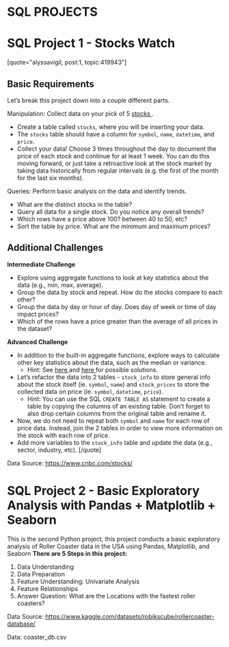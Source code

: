 # SQL PROJECTS

# SQL Project 1 - Stocks Watch
[quote="alyssavigil, post:1, topic:419943"]
## Basic Requirements

Let’s break this project down into a couple different parts.

Manipulation: Collect data on your pick of 5 [stocks ](https://www.cnbc.com/stocks/).

* Create a table called `stocks`, where you will be inserting your data.
* The `stocks` table should have a column for `symbol`, `name`, `datetime`, and `price`.
* Collect your data! Choose 3 times throughout the day to document the price of each stock and continue for at least 1 week. You can do this moving forward, or just take a retroactive look at the stock market by taking data historically from regular intervals (e.g. the first of the month for the last six months).

Queries: Perform basic analysis on the data and identify trends.

* What are the distinct stocks in the table?
* Query all data for a single stock. Do you notice any overall trends?
* Which rows have a price above 100? between 40 to 50, etc?
* Sort the table by price. What are the minimum and maximum prices?

## Additional Challenges

**Intermediate Challenge**

* Explore using aggregate functions to look at key statistics about the data (e.g., min, max, average).
* Group the data by stock and repeat. How do the stocks compare to each other?
* Group the data by day or hour of day. Does day of week or time of day impact prices?
* Which of the rows have a price greater than the average of all prices in the dataset?

**Advanced Challenge**

* In addition to the built-in aggregate functions, explore ways to calculate other key statistics about the data, such as the median or variance.
  * Hint: See [here ](https://stackoverflow.com/a/15766121/6373540) and [here ](https://stackoverflow.com/a/4621268/6373540) for possible solutions.
* Let’s refactor the data into 2 tables - `stock_info` to store general info about the stock itself (ie. `symbol`, `name`) and `stock_prices` to store the collected data on price (ie. `symbol`, `datetime`, `price`).
  * Hint: You can use the SQL `CREATE TABLE AS` statement to create a table by copying the columns of an existing table. Don’t forget to also drop certain columns from the original table and rename it.
* Now, we do not need to repeat both `symbol` and `name` for each row of price data. Instead, join the 2 tables in order to view more information on the stock with each row of price.
* Add more variables to the `stock_info` table and update the data (e.g., sector, industry, etc).
[/quote]




Data Source: https://www.cnbc.com/stocks/


# SQL Project 2 - Basic Exploratory Analysis with Pandas + Matplotlib + Seaborn
This is the second Python project, this project conducts a basic exploratory analysis of Roller Coaster data in the USA using Pandas, Matplotlib, and Seaborn
**There are 5 Steps in this project:**
1. Data Understanding
2. Data Preparation
4. Feature Understanding: Univariate Analysis
5. Feature Relationships
6. Answer Question: What are the Locations with the fastest roller coasters?

Data Source: https://www.kaggle.com/datasets/robikscube/rollercoaster-database/

Data: coaster_db.csv

